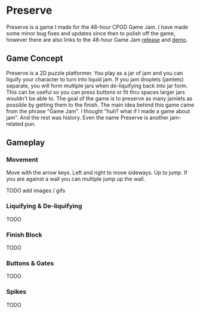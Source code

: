 # Preserve
Preserve is a game I made for the 48-hour CPGD Game Jam. I have made some minor bug fixes and updates since then to polish off the game, however there are also links to the 48-hour Game Jam [release](https://github.com/i-yam-jeremy/preserve/releases/tag/v1.0) and [demo](https://i-yam-jeremy.itch.io/preserve).

## Game Concept
Preserve is a 2D puzzle platformer. You play as a jar of jam and you can liquify your character to turn into liquid jam. If you jam droplets (jamlets) separate, you will form multiple jars when de-liquifying back into jar form. This can be useful so you can press buttons or fit thru spaces larger jars wouldn't be able to. The goal of the game is to preserve as many jamlets as possible by getting them to the finish. The main idea behind this game came from the phrase "Game Jam". I thought "huh? what if I made a game about jam". And the rest was history. Even the name Preserve is another jam-related pun.

## Gameplay

### Movement
Move with the arrow keys. Left and right to move sideways. Up to jump. If you are against a wall you can multiple jump up the wall.

TODO add images / gifs

### Liquifying & De-liquifying
TODO

### Finish Block
TODO

### Buttons & Gates
TODO

### Spikes
TODO

